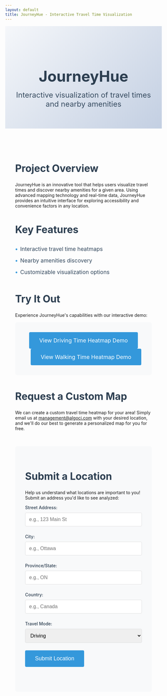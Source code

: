 ```yaml
---
layout: default
title: JourneyHue - Interactive Travel Time Visualization
---
```


<!-- Add Firebase SDK -->
<script type="module">
  // Import the functions you need from the SDKs you need
  import { initializeApp } from "https://www.gstatic.com/firebasejs/10.8.0/firebase-app.js";
  import { getFirestore, collection, addDoc, serverTimestamp } from "https://www.gstatic.com/firebasejs/10.8.0/firebase-firestore.js";

  // Your web app's Firebase configuration
  const firebaseConfig = {
    apiKey: "AIzaSyAM6U2dy7EKF0ey1TO_YV_WmLZ7YbRUdO4",
    authDomain: "journeyhue.firebaseapp.com",
    projectId: "journeyhue",
    storageBucket: "journeyhue.firebasestorage.app",
    messagingSenderId: "551447445192",
    appId: "1:551447445192:web:31a99fc5bc3914be5a6ffd",
    measurementId: "G-PXY3M7PTNB"
  };

  // Initialize Firebase
  const app = initializeApp(firebaseConfig);
  const db = getFirestore(app);

  // Make Firebase available globally
  window.firebaseApp = app;
  window.firestore = db;

  // Initialize form submission handler
  document.addEventListener('DOMContentLoaded', function() {
    const form = document.getElementById('locationForm');
    if (form) {
      form.addEventListener('submit', async function(e) {
        e.preventDefault();
        
        const streetAddress = document.getElementById('streetAddress').value;
        const city = document.getElementById('city').value;
        const province = document.getElementById('province').value;
        const country = document.getElementById('country').value;
        const mode = document.getElementById('mode').value;

        // Track form submission
        console.log('Tracking form submission:', mode);
        gtag('event', 'location_submission', {
          'event_category': 'form',
          'event_label': mode,
          'value': 1
        });

        const fullAddress = `${streetAddress}, ${city}, ${province}, ${country}`;
        const subject = 'New Location Submission for JourneyHue';
        const body = `New location submission details:\n\nFull Address: ${fullAddress}\nTravel Mode: ${mode}`;
        
        try {
          // Store in Firestore
          await addDoc(collection(db, 'location_submissions'), {
            streetAddress,
            city,
            province,
            country,
            mode,
            fullAddress,
            timestamp: serverTimestamp()
          });

          const mailtoLink = `mailto:management@algoci.com?subject=${encodeURIComponent(subject)}&body=${encodeURIComponent(body)}`;
          window.location.href = mailtoLink;
          
          const statusDiv = document.getElementById('submissionStatus');
          statusDiv.textContent = 'Location submitted successfully! Opening email client...';
          statusDiv.className = 'submission-status success';
          form.reset();
        } catch (error) {
          console.error('Error storing location:', error);
          const statusDiv = document.getElementById('submissionStatus');
          statusDiv.textContent = 'Error submitting location. Please try again.';
          statusDiv.className = 'submission-status error';
        }
      });
    }
  });
</script>

<!-- Google tag (gtag.js) -->
<script async src="https://www.googletagmanager.com/gtag/js?id=G-PXY3M7PTNB"></script>
<script>
  window.dataLayer = window.dataLayer || [];
  function gtag(){dataLayer.push(arguments);}
  gtag('js', new Date());
  gtag('config', 'G-PXY3M7PTNB');
</script>

<div class="project-header">
  <h1>JourneyHue</h1>
  <p class="lead">Interactive visualization of travel times and nearby amenities</p>
</div>

<div class="project-content">
  <section class="project-overview">
    <h2>Project Overview</h2>
    <p>JourneyHue is an innovative tool that helps users visualize travel times and discover nearby amenities for a given area. Using advanced mapping technology and real-time data, JourneyHue provides an intuitive interface for exploring accessibility and convenience factors in any location.</p>
  </section>

  <section class="features">
    <h2>Key Features</h2>
    <ul>
      <li>Interactive travel time heatmaps</li>
      <li>Nearby amenities discovery</li>
      <li>Customizable visualization options</li>
    </ul>
  </section>

  <section class="demo">
    <h2>Try It Out</h2>
    <p>Experience JourneyHue's capabilities with our interactive demo:</p>
    <div class="demo-container">
      <a href="/maps/travel_time_heatmap_driving_Wellington_St_Ottawa_ON_K1A_0A9.html" class="demo-link">
        View Driving Time Heatmap Demo
      </a>
      <a href="/maps/travel_time_heatmap_walking_Wellington_St_Ottawa_ON_K1A_0A9.html" class="demo-link" style="margin-left: 1rem;">
        View Walking Time Heatmap Demo
      </a>
    </div>
  </section>

  <section class="custom-request">
    <h2>Request a Custom Map</h2>
    <p> We can create a custom travel time heatmap for your area! Simply email us at <a href="mailto:management@algoci.com">management@algoci.com</a> with your desired location, and we'll do our best to generate a personalized map for you for free.</p>
  </section>

  <section class="location-submission">
    <h2>Submit a Location</h2>
    <p>Help us understand what locations are important to you! Submit an address you'd like to see analyzed:</p>
    <form id="locationForm" class="submission-form">
      <div class="form-group">
        <label for="streetAddress">Street Address:</label>
        <input type="text" id="streetAddress" name="streetAddress" required placeholder="e.g., 123 Main St">
      </div>
      <div class="form-group">
        <label for="city">City:</label>
        <input type="text" id="city" name="city" required placeholder="e.g., Ottawa">
      </div>
      <div class="form-group">
        <label for="province">Province/State:</label>
        <input type="text" id="province" name="province" required placeholder="e.g., ON">
      </div>
      <div class="form-group">
        <label for="country">Country:</label>
        <input type="text" id="country" name="country" required placeholder="e.g., Canada">
      </div>
      <div class="form-group">
        <label for="mode">Travel Mode:</label>
        <select id="mode" name="mode" required>
          <option value="driving">Driving</option>
          <option value="walking">Walking</option>
        </select>
      </div>
      <button type="submit" class="submit-button">Submit Location</button>
    </form>
    <div id="submissionStatus" class="submission-status"></div>
  </section>
</div>

<style>
.project-header {
  text-align: center;
  padding: 4rem 2rem;
  background: linear-gradient(135deg, #f5f7fa 0%, #c3cfe2 100%);
  margin-bottom: 2rem;
}

.project-header h1 {
  font-size: 3rem;
  color: #2c3e50;
  margin-bottom: 1rem;
}

.lead {
  font-size: 1.5rem;
  color: #34495e;
  max-width: 800px;
  margin: 0 auto;
}

.project-content {
  max-width: 1000px;
  margin: 0 auto;
  padding: 2rem;
}

.project-overview, .features, .demo {
  margin-bottom: 3rem;
}

h2 {
  color: #2c3e50;
  margin-bottom: 1.5rem;
  font-size: 2rem;
}

.features ul {
  list-style-type: none;
  padding: 0;
}

.features li {
  padding: 0.5rem 0;
  color: #34495e;
  font-size: 1.1rem;
}

.features li:before {
  content: "•";
  color: #3498db;
  font-weight: bold;
  margin-right: 0.5rem;
}

.demo-container {
  background: #f8f9fa;
  padding: 2rem;
  border-radius: 8px;
  text-align: center;
}

.demo-link {
  display: inline-block;
  padding: 1rem 2rem;
  background-color: #3498db;
  color: white;
  text-decoration: none;
  border-radius: 4px;
  font-size: 1.1rem;
  transition: background-color 0.3s ease;
}

.demo-link:hover {
  background-color: #2980b9;
}

.coming-soon {
  color: #7f8c8d;
  font-style: italic;
}

@media (max-width: 768px) {
  .project-header h1 {
    font-size: 2.5rem;
  }
  
  .lead {
    font-size: 1.2rem;
  }
  
  .project-content {
    padding: 1rem;
  }
}

.location-submission {
  margin-top: 3rem;
  padding: 2rem;
  background: #f8f9fa;
  border-radius: 8px;
}

.submission-form {
  max-width: 600px;
  margin: 0 auto;
}

.form-group {
  margin-bottom: 1.5rem;
}

.form-group label {
  display: block;
  margin-bottom: 0.5rem;
  color: #2c3e50;
  font-weight: 500;
}

.form-group input,
.form-group select {
  width: 100%;
  padding: 0.75rem;
  border: 1px solid #ddd;
  border-radius: 4px;
  font-size: 1rem;
}

.submit-button {
  background-color: #3498db;
  color: white;
  padding: 1rem 2rem;
  border: none;
  border-radius: 4px;
  font-size: 1.1rem;
  cursor: pointer;
  transition: background-color 0.3s ease;
}

.submit-button:hover {
  background-color: #2980b9;
}

.submission-status {
  margin-top: 1rem;
  padding: 1rem;
  border-radius: 4px;
  text-align: center;
}

.submission-status.success {
  background-color: #d4edda;
  color: #155724;
}

.submission-status.error {
  background-color: #f8d7da;
  color: #721c24;
}
</style>

<script>
document.addEventListener('DOMContentLoaded', function() {
  // Track map page access
  function trackMapAccess() {
    const currentPath = window.location.pathname;
    if (currentPath.includes('/maps/')) {
      const mapType = currentPath.includes('driving') ? 'driving' : 'walking';
      // Extract the full address from the URL
      const urlParts = currentPath.split('/').pop().replace('.html', '').split('_');
      const address = urlParts.slice(3).join(' '); // Get everything after the first 3 parts
      const filename = currentPath.split('/').pop(); // Get the HTML filename
      
      gtag('event', 'map_access', {
        'event_category': 'maps',
        'event_label': `${mapType}_${address}`,
        'filename': filename,
        'value': 1
      });
      
      // Track map load time
      window.addEventListener('load', function() {
        const loadTime = performance.now();
        gtag('event', 'map_load_time', {
          'event_category': 'performance',
          'event_label': `${mapType}_${address}`,
          'filename': filename,
          'value': Math.round(loadTime)
        });
      });

      // Track map interactions
      if (typeof map !== 'undefined') {
        // Track panning
        map.on('moveend', function() {
          gtag('event', 'map_pan', {
            'event_category': 'map_interaction',
            'event_label': `${mapType}_${address}`,
            'center': map.getCenter().toString(),
            'zoom': map.getZoom()
          });
        });

        // Track zooming
        map.on('zoomend', function() {
          gtag('event', 'map_zoom', {
            'event_category': 'map_interaction',
            'event_label': `${mapType}_${address}`,
            'zoom_level': map.getZoom()
          });
        });

        // Track layer toggles
        document.querySelectorAll('.layer-toggle').forEach(toggle => {
          toggle.addEventListener('change', function() {
            gtag('event', 'layer_toggle', {
              'event_category': 'map_interaction',
              'event_label': `${mapType}_${address}`,
              'layer_name': this.name,
              'layer_state': this.checked ? 'on' : 'off'
            });
          });
        });

        // Track marker clicks
        map.on('click', function(e) {
          const features = map.queryRenderedFeatures(e.point);
          if (features.length > 0) {
            gtag('event', 'marker_click', {
              'event_category': 'map_interaction',
              'event_label': `${mapType}_${address}`,
              'feature_type': features[0].layer.id,
              'coordinates': e.lngLat.toString()
            });
          }
        });

        // Track heatmap opacity changes
        const opacitySlider = document.querySelector('input[type="range"]');
        if (opacitySlider) {
          opacitySlider.addEventListener('change', function() {
            gtag('event', 'heatmap_opacity_change', {
              'event_category': 'map_interaction',
              'event_label': `${mapType}_${address}`,
              'opacity_value': this.value
            });
          });
        }
      }
    }
  }

  // Call the tracking function when the page loads
  trackMapAccess();

  // Track time spent on page
  let startTime = Date.now();
  window.addEventListener('beforeunload', function() {
    const timeSpent = Math.round((Date.now() - startTime) / 1000);
    gtag('event', 'time_spent', {
      'event_category': 'engagement',
      'event_label': 'page_duration',
      'value': timeSpent
    });
  });

  // Track scroll depth
  let maxScroll = 0;
  window.addEventListener('scroll', function() {
    const scrollPercent = Math.round((window.scrollY + window.innerHeight) / document.documentElement.scrollHeight * 100);
    if (scrollPercent > maxScroll) {
      maxScroll = scrollPercent;
      if (maxScroll % 25 === 0) { // Track at 25%, 50%, 75%, 100%
        gtag('event', 'scroll_depth', {
          'event_category': 'engagement',
          'event_label': `${maxScroll}%`,
          'value': maxScroll
        });
      }
    }
  });

  // Track email link clicks
  document.querySelector('a[href^="mailto:"]').addEventListener('click', function() {
    gtag('event', 'email_click', {
      'event_category': 'contact',
      'event_label': 'custom_map_request'
    });
  });

  // Track section visibility using Intersection Observer
  const sections = document.querySelectorAll('section');
  const observer = new IntersectionObserver((entries) => {
    entries.forEach(entry => {
      if (entry.isIntersecting) {
        gtag('event', 'section_view', {
          'event_category': 'content',
          'event_label': entry.target.className
        });
      }
    });
  }, { threshold: 0.5 });

  sections.forEach(section => observer.observe(section));

  // Track feature list interactions
  document.querySelectorAll('.features li').forEach((feature, index) => {
    feature.addEventListener('click', function() {
      gtag('event', 'feature_click', {
        'event_category': 'features',
        'event_label': this.textContent.trim(),
        'value': index + 1
      });
    });
  });

  // Track demo link clicks
  document.querySelectorAll('.demo-link').forEach(link => {
    link.addEventListener('click', function(e) {
      const mode = this.textContent.includes('Driving') ? 'driving' : 'walking';
      console.log('Tracking demo click:', mode);
      gtag('event', 'demo_click', {
        'event_category': 'demo',
        'event_label': mode,
        'value': 1
      });
    });
  });

  // Verify GA is loaded
  console.log('Google Analytics loaded:', typeof gtag !== 'undefined');
});
</script> 